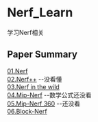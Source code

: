 # Nerf_Learn
学习Nerf相关

## Paper Summary
[01.Nerf](https://github.com/gjgjgjfff/Nerf_Learn/blob/main/paper%20summary/01.Nerf.md)  
[02.Nerf++](https://github.com/gjgjgjfff/Nerf_Learn/blob/main/paper%20summary/02.Nerf%2B%2B.md) --没看懂  
[03.Nerf in the wild](https://github.com/gjgjgjfff/Nerf_Learn/blob/main/paper%20summary/03.Nerf%20in%20the%20wild.md)  
[04.Mip-Nerf](https://github.com/gjgjgjfff/Nerf_Learn/blob/main/paper%20summary/04.Mip-Nerf.md) --数学公式还没看  
[05.Mip-Nerf 360](https://github.com/gjgjgjfff/Nerf_Learn/blob/main/paper%20summary/05.Mip-Nerf%20360.md) --还没看  
[06.Block-Nerf](https://github.com/gjgjgjfff/Nerf_Learn/blob/main/paper%20summary/06.Block-Nerf.md)
